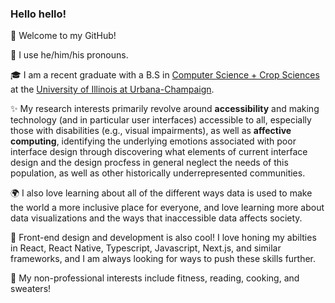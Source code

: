 ### Hello hello! 

🥳 Welcome to my GitHub!

🍵 I use he/him/his pronouns. 

🎓 I am a recent graduate with a B.S in [Computer Science + Crop Sciences](https://cs.illinois.edu/academics/undergraduate/degree-program-options/cs-x-degree-programs/computer-science-crop-sciences) at the [University of Illinois at Urbana-Champaign](https://illinois.edu/).

✨ My research interests primarily revolve around **accessibility** and making technology (and in particular user interfaces) accessible to all, especially those with disabilities (e.g., visual impairments), as well as **affective computing**, identifying the underlying emotions associated with poor interface design through discovering what elements of current interface design and the design procfess in general neglect the needs of this population, as well as other historically underrepresented communities.

🌍 I also love learning about all of the different ways data is used to make the world a more inclusive place for everyone, and love learning more about data visualizations and the ways that inaccessible data affects society.

🎨 Front-end design and development is also cool! I love honing my abilties in React, React Native, Typescript, Javascript, Next.js, and similar frameworks, and I am always looking for ways to push these skills further.   

🍳 My non-professional interests include fitness, reading, cooking, and sweaters! 
